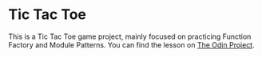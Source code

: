 # Tic Tac Toe
This is a Tic Tac Toe game project, mainly focused on practicing Function Factory and Module Patterns. You can find the lesson on [The Odin Project](https://www.theodinproject.com/lessons/node-path-javascript-tic-tac-toe).
